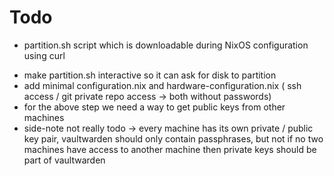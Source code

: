 # Todo
+ partition.sh script which is downloadable during NixOS configuration using curl
- make partition.sh interactive so it can ask for disk to partition
- add  minimal configuration.nix and hardware-configuration.nix ( ssh access / git private repo access -> both without passwords)
- for the above step we need a way to get public keys from other machines
- side-note not really todo -> every machine has its own private / public key pair, vaultwarden should only contain passphrases, but not if no two machines have access to another machine then private keys should be part of vaultwarden
